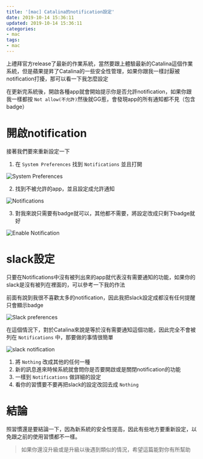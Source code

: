 ```yaml
---
title: '[mac] Catalina的notification設定'
date: 2019-10-14 15:36:11
updated: 2019-10-14 15:36:11
categories:
- mac
tags:
- mac
---
```


上禮拜官方release了最新的作業系統，當然要跟上體驗最新的Catalina這個作業系統，但是蘋果提昇了Catalina的一些安全性管理，如果你跟我一樣討厭被notification打擾，那可以看一下我怎麼設定

<!-- more -->

在更新完系統後，開啟各種app就會開始提示你是否允許notification，如果你跟我一樣都按 `Not allow(不允許)`然後就GG惹，會發現app的所有通知都不見（包含badge）

# 開啟notification

接著我們要來重新設定一下

1. 在 `System Preferences` 找到 `Notifications` 並且打開

![System Preferences](system_preferences.png)

2. 找到不被允許的app，並且設定成允許通知

![Notifications](notifications.png)

3. 對我來說只需要有badge就可以，其他都不需要，將設定改成只剩下badge就好

![Enable Notification](enable_notification.png)

# slack設定

只要在Notifications中沒有被列出來的app就代表沒有需要通知的功能，如果你的slack是沒有被列在裡面的，可以參考一下我的作法

前面有說到我很不喜歡太多的notification，因此我把slack設定成都沒有任何提醒只會顯示badge

![Slack preferences](slack_preferences.png)

在這個情況下，對於Catalina來說是等於沒有需要通知這個功能，因此完全不會被列在 `Notifications` 中，那要做的事情很簡單

![slack notification](slack_notification.png)

1. 將 `Nothing` 改成其他的任何一種
2. 新的訊息進來時候系統就會問你是否要開啟或是關閉notification的功能
3. 一樣到 `Notifications` 做詳細的設定
4. 看你的習慣要不要再把slack的設定改回去成 `Nothing`

# 結論

照習慣還是要結論一下，因為新系統的安全性提高，因此有些地方要重新設定，以免跟之前的使用習慣都不一樣。

>  如果你還沒升級或是升級以後遇到類似的情況，希望這篇能對你有所幫助
